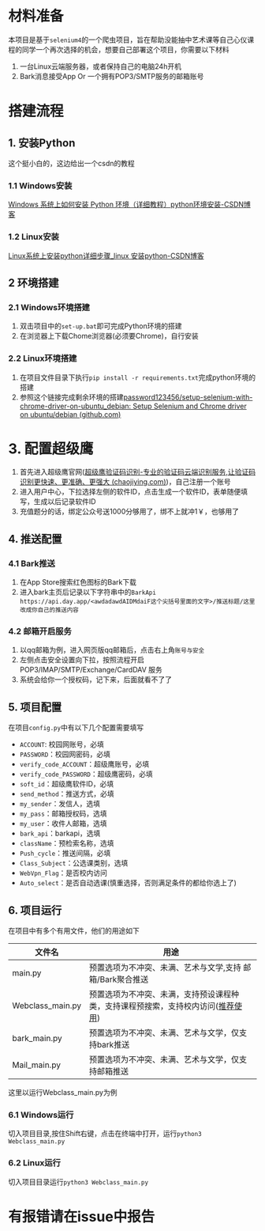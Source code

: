 # 材料准备

本项目是基于`selenium4`的一个爬虫项目，旨在帮助没能抽中艺术课等自己心仪课程的同学一个再次选择的机会，想要自己部署这个项目，你需要以下材料

1. 一台Linux云端服务器，或者保持自己的电脑24h开机
2. Bark消息接受App Or 一个拥有POP3/SMTP服务的邮箱账号

# 搭建流程

## 1. 安装Python

这个挺小白的，这边给出一个csdn的教程

### 1.1 Windows安装

[Windows 系统上如何安装 Python 环境（详细教程）python环境安装-CSDN博客](https://blog.csdn.net/qq_44214671/article/details/113469811)

### 1.2 Linux安装

[Linux系统上安装python详细步骤_linux 安装python-CSDN博客](https://blog.csdn.net/weixin_39447365/article/details/121159894)

## 2 环境搭建

### 2.1 Windows环境搭建

1. 双击项目中的`set-up.bat`即可完成Python环境的搭建
2. 在浏览器上下载Chome浏览器(必须要Chrome)，自行安装

### 2.2 Linux环境搭建

1. 在项目文件目录下执行`pip install -r requirements.txt`完成python环境的搭建
2. 参照这个链接完成剩余环境的搭建[password123456/setup-selenium-with-chrome-driver-on-ubuntu_debian: Setup Selenium and Chrome driver on ubuntu/debian (github.com)](https://github.com/password123456/setup-selenium-with-chrome-driver-on-ubuntu_debian)

# 3. 配置超级鹰

1. 首先进入超级鹰官网([超级鹰验证码识别-专业的验证码云端识别服务,让验证码识别更快速、更准确、更强大 (chaojiying.com)](https://www.chaojiying.com/))，自己注册一个账号
2. 进入用户中心，下拉选择左侧的软件ID，点击生成一个软件ID，表单随便填写，生成以后记录软件ID
3. 充值题分的话，绑定公众号送1000分够用了，绑不上就冲1￥，也够用了

## 4. 推送配置

### 4.1 Bark推送

1. 在App Store搜索红色图标的Bark下载
2. 进入bark主页后记录以下字符串中的`BarkApi`
   `https://api.day.app/<awdadawdAIDMdaiF这个尖括号里面的文字>/推送标题/这里改成你自己的推送内容`

### 4.2 邮箱开启服务

1. 以qq邮箱为例，进入网页版qq邮箱后，点击右上角`账号与安全`
2. 左侧点击安全设置向下拉，按照流程开启POP3/IMAP/SMTP/Exchange/CardDAV 服务
3. 系统会给你一个授权码，记下来，后面就看不了了

## 5. 项目配置

在项目`config.py`中有以下几个配置需要填写

* `ACCOUNT`: 校园网账号，必填
* `PASSWORD`：校园网密码，必填
* `verify_code_ACCOUNT`：超级鹰账号，必填
* `verify_code_PASSWORD`：超级鹰密码，必填
* `soft_id`：超级鹰软件ID，必填
* `send_method`：推送方式，必填
* `my_sender`：发信人，选填
* `my_pass`：邮箱授权码，选填
* `my_user`：收件人邮箱，选填
* `bark_api`：barkapi，选填
* `className`：预检索名称，选填
* `Push_cycle`：推送间隔，必填
* `Class_Subject`：公选课类别，选填
* `WebVpn_Flag`：是否校内访问
* `Auto_select`：是否自动选课(慎重选择，否则满足条件的都给你选上了)

## 6. 项目运行

在项目中有多个有用文件，他们的用途如下


| 文件名           | 用途                                               |
| ---------------- |--------------------------------------------------|
| main.py          | 预置选项为不冲突、未满、艺术与文学,支持 邮箱/Bark聚合推送                 |
| Webclass_main.py | 预置选项为不冲突、未满，支持预设课程种类，支持课程预搜索，支持校内访问(<u>推荐使用</u>) |
| bark_main.py     | 预置选项为不冲突、未满、艺术与文学，仅支持bark推送                      |
| Mail_main.py     | 预置选项为不冲突、未满、艺术与文学，仅支持邮箱推送                        |

这里以运行Webclass_main.py为例

### 6.1 Windows运行

切入项目目录,按住Shift右键，点击在终端中打开，运行`python3 Webclass_main.py`

### 6.2 Linux运行

切入项目目录运行`python3 Webclass_main.py`

# 有报错请在issue中报告
